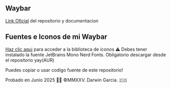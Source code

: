 ## Waybar
[Link Oficial](https://github.com/Alexays/Waybar) del repositorio y documentacion

## Fuentes e Iconos de mi Waybar
[Haz clic aqui](https://www.nerdfonts.com/cheat-sheet) para acceder a la biblioteca de iconos
⚠ Debes tener instalado la fuente JetBrains Mono Nerd Fonts. Obligatorio descargar desde el repositorio yay(AUR)

Puedes copiar o usar codigo fuente de este repositorio!

Probado en Junio 2025 👨‍💻 ©MMXXV. Darwin Garcia. 🇨🇴
